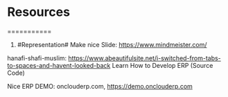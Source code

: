# Resources
===========
1. #Representation#
  Make nice Slide: https://www.mindmeister.com/

hanafi-shafi-muslim:
  https://www.abeautifulsite.net/i-switched-from-tabs-to-spaces-and-havent-looked-back
Learn How to Develop ERP (Source Code)

Nice ERP DEMO: onclouderp.com, https://demo.onclouderp.com
